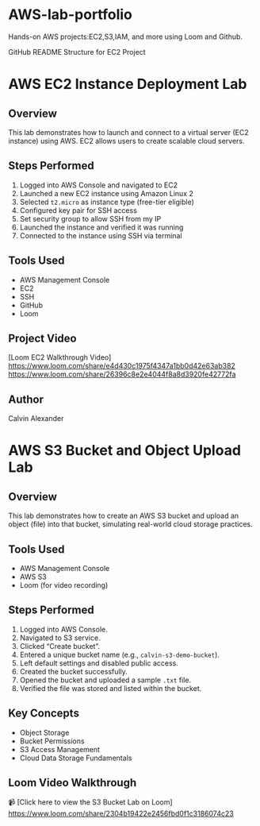 # AWS-lab-portfolio
Hands-on AWS projects:EC2,S3,IAM, and more using Loom and Github.


GitHub README Structure for EC2 Project
# AWS EC2 Instance Deployment Lab

## Overview
This lab demonstrates how to launch and connect to a virtual server (EC2 instance) using AWS. EC2 allows users to create scalable cloud servers.

## Steps Performed
1. Logged into AWS Console and navigated to EC2
2. Launched a new EC2 instance using Amazon Linux 2
3. Selected `t2.micro` as instance type (free-tier eligible)
4. Configured key pair for SSH access
5. Set security group to allow SSH from my IP
6. Launched the instance and verified it was running
7. Connected to the instance using SSH via terminal

## Tools Used
- AWS Management Console
- EC2
- SSH
- GitHub
- Loom

## Project Video
[Loom EC2 Walkthrough Video] https://www.loom.com/share/e4d430c1975f4347a1bb0d42e63ab382  https://www.loom.com/share/26396c8e2e4044f8a8d3920fe42772fa

## Author
Calvin Alexander


# AWS S3 Bucket and Object Upload Lab

## Overview
This lab demonstrates how to create an AWS S3 bucket and upload an object (file) into that bucket, simulating real-world cloud storage practices.

## Tools Used
- AWS Management Console
- AWS S3
- Loom (for video recording)

## Steps Performed
1. Logged into AWS Console.
2. Navigated to S3 service.
3. Clicked “Create bucket”.
4. Entered a unique bucket name (e.g., `calvin-s3-demo-bucket`).
5. Left default settings and disabled public access.
6. Created the bucket successfully.
7. Opened the bucket and uploaded a sample `.txt` file.
8. Verified the file was stored and listed within the bucket.

## Key Concepts
- Object Storage
- Bucket Permissions
- S3 Access Management
- Cloud Data Storage Fundamentals

## Loom Video Walkthrough
📹 [Click here to view the S3 Bucket Lab on Loom] https://www.loom.com/share/2304b19422e2456fbd0f1c3186074c23

